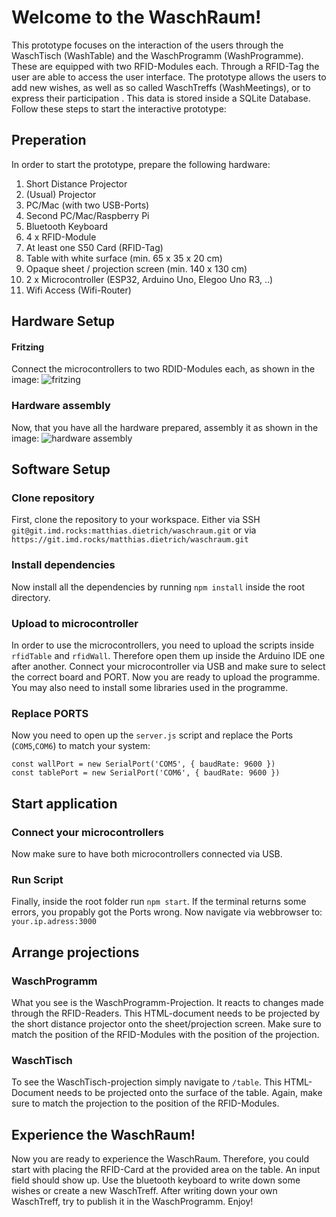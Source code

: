# Welcome to the WaschRaum!

This prototype focuses on the interaction of the users through the WaschTisch (WashTable) and the WaschProgramm (WashProgramme). These are equipped with two RFID-Modules each. Through a RFID-Tag the user are able to access the user interface. The prototype allows the users to add new wishes, as well as so called WaschTreffs (WashMeetings), or to express their participation . This data is stored inside a SQLite Database. 
Follow these steps to start the interactive prototype:

## Preperation

In order to start the prototype, prepare the following hardware:

1. Short Distance Projector
2. (Usual) Projector
3. PC/Mac (with two USB-Ports)
4. Second PC/Mac/Raspberry Pi
5. Bluetooth Keyboard
6. 4 x RFID-Module
7. At least one S50 Card (RFID-Tag)
8. Table with white surface (min. 65 x 35 x 20 cm)
9. Opaque sheet / projection screen (min. 140 x 130 cm)
10. 2 x Microcontroller (ESP32, Arduino Uno, Elegoo Uno R3, ..)
11. Wifi Access (Wifi-Router)


## Hardware Setup

#### Fritzing
Connect the microcontrollers to two RDID-Modules each, as shown in the image:
![fritzing](https://github.com/[matthias.dietrich]/WaschRaum/blob/master/fritzing.png?raw=true)

### Hardware assembly
Now, that you have all the hardware prepared, assembly it as shown in the image:
![hardware assembly](https://github.com/[matthias.dietrich]/WaschRaum/blob/master/aufbau.png?raw=true)

## Software Setup

### Clone repository
First, clone the repository to your workspace.
Either via SSH `git@git.imd.rocks:matthias.dietrich/waschraum.git` or via `https://git.imd.rocks/matthias.dietrich/waschraum.git`

### Install dependencies
Now install all the dependencies by running `npm install` inside the root directory.

### Upload to microcontroller
In order to use the microcontrollers, you need to upload the scripts inside `rfidTable` and `rfidWall`.
Therefore open them up inside the Arduino IDE one after another. Connect your microcontroller via USB and make sure to select the correct board and PORT. Now you are ready to upload the programme.
You may also need to install some libraries used in the programme.

### Replace PORTS
Now you need to open up the `server.js` script and replace the Ports (`COM5`,`COM6`) to match your system:
```
const wallPort = new SerialPort('COM5', { baudRate: 9600 })
const tablePort = new SerialPort('COM6', { baudRate: 9600 })
```

## Start application

### Connect your microcontrollers
Now make sure to have both microcontrollers connected via USB.

### Run Script
Finally, inside the root folder run `npm start`.
If the terminal returns some errors, you propably got the Ports wrong.
Now navigate via webbrowser to: `your.ip.adress:3000`

## Arrange projections

### WaschProgramm
What you see is the WaschProgramm-Projection. It reacts to changes made through the RFID-Readers.
This HTML-document needs to be projected by the short distance projector onto the sheet/projection screen. Make sure to match the position of the RFID-Modules with the position of the projection.

### WaschTisch
To see the WaschTisch-projection simply navigate to `/table`. This HTML-Document needs to be projected onto the surface of the table. Again, make sure to match the projection to the position of the RFID-Modules.


## Experience the WaschRaum!
Now you are ready to experience the WaschRaum. Therefore, you could start with placing the RFID-Card at the provided area on the table. An input field should show up. Use the bluetooth keyboard to write down some wishes or create a new WaschTreff. After writing down your own WaschTreff, try to publish it in the WaschProgramm. Enjoy!







